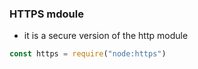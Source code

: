 ### HTTPS mdoule
- it is a secure version of the http module
```js
const https = require("node:https")
```